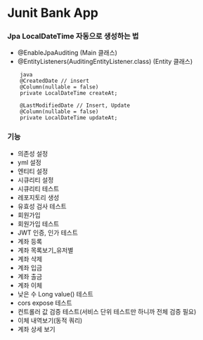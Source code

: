 # Junit Bank App

### Jpa LocalDateTime 자동으로 생성하는 법
- @EnableJpaAuditing (Main 클래스)
- @EntityListeners(AuditingEntityListener.class) (Entity 클래스)
```
    java
    @CreatedDate // insert
    @Column(nullable = false)
    private LocalDateTime createAt;
    
    @LastModifiedDate // Insert, Update
    @Column(nullable = false)
    private LocalDateTime updateAt;
```

### 기능
- 의존성 설정
- yml 설정
- 엔티티 설정
- 시큐리티 설정
- 시큐리티 테스트
- 레포지토리 생성
- 유효성 검사 테스트
- 회원가입
- 회원가입 테스트
- JWT 인증, 인가 테스트
- 계좌 등록
- 계좌 목록보기_유저별
- 계좌 삭제
- 계좌 입금
- 계좌 출금
- 계좌 이체
- 낮은 수 Long value() 테스트
- cors expose 테스트
- 컨트롤러 값 검증 테스트(서비스 단위 테스트만 하니까 전체 검증 필요)
- 이체 내역보기(동적 쿼리)
- 계좌 상세 보기